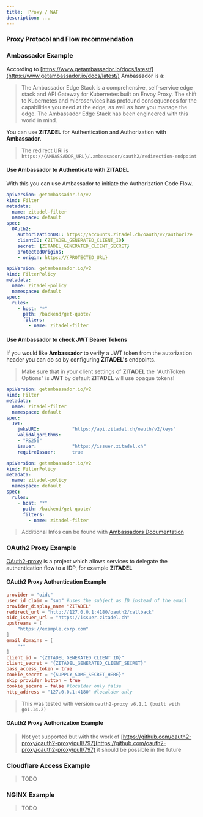 ```yaml
---
title:  Proxy / WAF
description: ...
---
```


### Proxy Protocol and Flow recommendation

### Ambassador Example

According to [https://www.getambassador.io/docs/latest/](https://www.getambassador.io/docs/latest/) Ambassador is a:

>The Ambassador Edge Stack is a comprehensive, self-service edge stack and API Gateway for Kubernetes built on Envoy Proxy. The shift to Kubernetes and microservices has profound consequences for the capabilities you need at the edge, as well as how you manage the edge. The Ambassador Edge Stack has been engineered with this world in mind.

You can use **ZITADEL** for Authentication and Authorization with **Ambassador**.

> The redirect URI is `https://{AMBASSADOR_URL}/.ambassador/oauth2/redirection-endpoint`

#### Use Ambassador to Authenticate with ZITADEL

With this you can use Ambassador to initiate the Authorization Code Flow.

```yaml
apiVersion: getambassador.io/v2
kind: Filter
metadata:
  name: zitadel-filter
  namespace: default
spec:
  OAuth2:
    authorizationURL: https://accounts.zitadel.ch/oauth/v2/authorize
    clientID: {ZITADEL_GENERATED_CLIENT_ID}
    secret: {ZITADEL_GENERATED_CLIENT_SECRET}
    protectedOrigins:
    - origin: https://{PROTECTED_URL}
```

```yaml
apiVersion: getambassador.io/v2
kind: FilterPolicy
metadata:
  name: zitadel-policy
  namespace: default
spec:
  rules:
    - host: "*"
      path: /backend/get-quote/
      filters:
        - name: zitadel-filter
```

#### Use Ambassador to check JWT Bearer Tokens

If you would like **Ambassador** to verify a JWT token from the autorization header you can do so by configuring **ZITADEL's** endpoints.

> Make sure that in your client settings of **ZITADEL** the "AuthToken Options" is **JWT** by default **ZITADEL** will use opaque tokens!

```yaml
apiVersion: getambassador.io/v2
kind: Filter
metadata:
  name: zitadel-filter
  namespace: default
spec:
  JWT:
    jwksURI:            "https://api.zitadel.ch/oauth/v2/keys"
    validAlgorithms:
    - "RS256"
    issuer:             "https://issuer.zitadel.ch"
    requireIssuer:      true
```

```yaml
apiVersion: getambassador.io/v2
kind: FilterPolicy
metadata:
  name: zitadel-policy
  namespace: default
spec:
  rules:
    - host: "*"
      path: /backend/get-quote/
      filters:
        - name: zitadel-filter
```

> Additional Infos can be found with [Ambassadors Documentation](https://www.getambassador.io/docs/latest/howtos/oauth-oidc-auth/)

### OAuth2 Proxy Example

[OAuth2-proxy](https://github.com/oauth2-proxy/oauth2-proxy) is a project which allows services to delegate the authentication flow to a IDP, for example **ZITADEL**

#### OAuth2 Proxy Authentication Example

```toml
provider = "oidc"
user_id_claim = "sub" #uses the subject as ID instead of the email
provider_display_name "ZITADEL"
redirect_url = "http://127.0.0.1:4180/oauth2/callback"
oidc_issuer_url = "https://issuer.zitadel.ch"
upstreams = [
    "https://example.corp.com"
]
email_domains = [
    "*"
]
client_id = "{ZITADEL_GENERATED_CLIENT_ID}"
client_secret = "{ZITADEL_GENERATED_CLIENT_SECRET}"
pass_access_token = true
cookie_secret = "{SUPPLY_SOME_SECRET_HERE}"
skip_provider_button = true
cookie_secure = false #localdev only false
http_address = "127.0.0.1:4180" #localdev only
```

> This was tested with version `oauth2-proxy v6.1.1 (built with go1.14.2)`

#### OAuth2 Proxy Authorization Example

> Not yet supported but with the work of [https://github.com/oauth2-proxy/oauth2-proxy/pull/797](https://github.com/oauth2-proxy/oauth2-proxy/pull/797) it should be possible in the future

### Cloudflare Access Example

> TODO

### NGINX Example

> TODO
